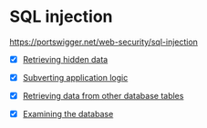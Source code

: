 # SQL injection
https://portswigger.net/web-security/sql-injection

- [x] [Retrieving hidden data](./retrieving-hidden-data)
- [x] [Subverting application logic](./subverting-application-logic)
- [x] [Retrieving data from other database tables](./retrieving-data-from-other-database-tables)
- [x] [Examining the database](./examining-the-database)

